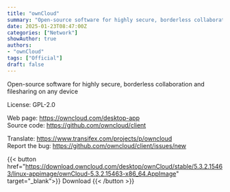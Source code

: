 ```yaml
---
title: "ownCloud"
summary: "Open-source software for highly secure, borderless collaboration and filesharing on any device"
date: 2025-01-23T08:47:00Z
categories: ["Network"]
showAuthor: true
authors:
- "ownCloud"
tags: ["Official"]
draft: false
---
```


Open-source software for highly secure, borderless collaboration and filesharing on any device

License: GPL-2.0

Web page: <https://owncloud.com/desktop-app>  
Source code: <https://github.com/owncloud/client>

Translate: <https://www.transifex.com/projects/p/owncloud>  
Report the bug: <https://github.com/owncloud/client/issues/new>  

{{< button href="https://download.owncloud.com/desktop/ownCloud/stable/5.3.2.15463/linux-appimage/ownCloud-5.3.2.15463-x86_64.AppImage" target="_blank">}}
Download
{{< /button >}}